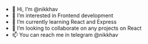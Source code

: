 - 👋 Hi, I’m @nikkhav
- 👀 I’m interested in Frontend development
- 🌱 I’m currently learning React and Express
- 💞️ I’m looking to collaborate on any projects on React
- 📫 You can reach me in telegram @nikkhav

<!---
nikkhav/nikkhav is a ✨ special ✨ repository because its `README.md` (this file) appears on your GitHub profile.
You can click the Preview link to take a look at your changes.
--->
